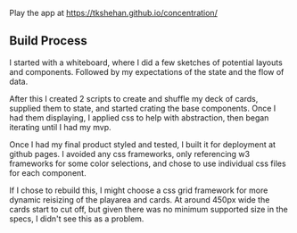Play the app at https://tkshehan.github.io/concentration/

## Build Process
I started with a whiteboard, where I did a few sketches of potential layouts and components.
Followed by my expectations of the state and the flow of data.

After this I created 2 scripts to create and shuffle my deck of cards, supplied them to state,
and started crating the base components. Once I had them displaying, I applied css to help with
abstraction, then began iterating until I had my mvp.

Once I had my final product styled and tested, I built it for deployment at github pages.
I avoided any css frameworks, only referencing w3 frameworks for some color selections,
and chose to use individual css files for each component.

If I chose to rebuild this, I might choose a css grid framework for more dynamic reisizing of the playarea and cards.
At around 450px wide the cards start to cut off, but given there was no minimum supported size in the specs,
I didn't see this as a problem.
